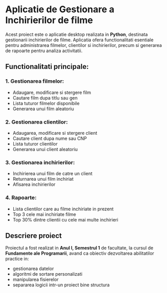 # Aplicatie de Gestionare a Inchirierilor de filme


  Acest proiect este o aplicatie desktop realizata in **Python**, destinata gestionarii inchirierilor de filme. Aplicatia ofera functionalitati esentiale pentru administrarea filmelor, clientilor si inchirierilor, precum si generarea de rapoarte pentru analiza activitatii.




## Functionalitati principale:

### 1. Gestionarea filmelor:
-  Adaugare, modificare si stergere film
-  Cautare film dupa titlu sau gen
-  Lista tuturor filmelor disponibile
-  Generarea unui film aleatoriu
      
### 2. Gestionarea clientilor:
-  Adaugarea, modificare si stergere client
-  Cautare client dupa nume sau CNP
-  Lista tuturor clientilor
-  Generarea unui client aleatoriu

### 3. Gestionarea inchirierilor:
-  Inchirierea unui film de catre un client
-  Returnarea unui film inchiriat
-  Afisarea inchirierilor

### 4. Rapoarte:
-  Lista clientilor care au filme inchiriate in prezent
-  Top 3 cele mai inchiriate filme
-  Top 30% dintre clientii cu cele mai multe inchirieri


## Descriere proiect

  Proiectul a fost realizat in **Anul I, Semestrul 1** de facultate, la cursul de **Fundamente ale Programarii**, avand ca obiectiv dezvoltarea abilitatilor practice in: 
-  gestionarea datelor
-  algoritmi de sortare personalizati
-  manipularea fisierelor
-  separarea logicii intr-un proiect bine structura
